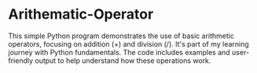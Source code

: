 # Arithematic-Operator
This simple Python program demonstrates the use of basic arithmetic operators, focusing on addition (+) and division (/). It's part of my learning journey with Python fundamentals. The code includes examples and user-friendly output to help understand how these operations work.
